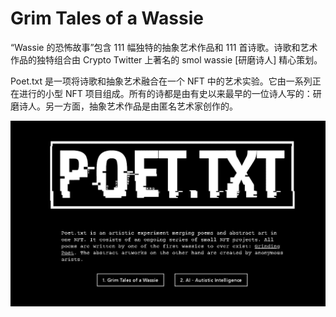 # Grim Tales of a Wassie

“Wassie 的恐怖故事”包含 111 幅独特的抽象艺术作品和 111 首诗歌。诗歌和艺术作品的独特组合由 Crypto Twitter 上著名的 smol wassie [研磨诗人] 精心策划。

Poet.txt 是一项将诗歌和抽象艺术融合在一个 NFT 中的艺术实验。它由一系列正在进行的小型 NFT 项目组成。所有的诗都是由有史以来最早的一位诗人写的：研磨诗人。另一方面，抽象艺术作品是由匿名艺术家创作的。

![nft](2134213.png)
